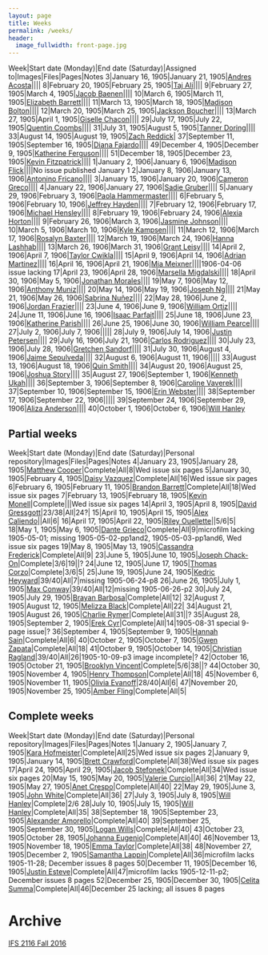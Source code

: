 ```yaml
---
layout: page
title: Weeks
permalink: /weeks/
header:
  image_fullwidth: front-page.jpg
---
```

Week|Start date (Monday)|End date (Saturday)|Assigned to|Images|Files|Pages|Notes
3|January 16, 1905|January 21, 1905|[Andres Acosta](https://github.com/aaa15g)||||
8|February 20, 1905|February 25, 1905|[Taj Ali](https://github.com/)||||
9|February 27, 1905|March 4, 1905|[Jacob Baenen](https://github.com/JBaenen)||||
10|March 6, 1905|March 11, 1905|[Elizabeth Barrett](https://github.com/Ekb15fsu)||||
11|March 13, 1905|March 18, 1905|[Madison Bolton](https://github.com/madibolton)||||
12|March 20, 1905|March 25, 1905|[Jackson Boucher](https://github.com/jacksonboucher)||||
13|March 27, 1905|April 1, 1905|[Giselle Chacon](https://github.com/Gisellechacon)||||
29|July 17, 1905|July 22, 1905|[Quentin Coombs](https://github.com/qrc16)||||
31|July 31, 1905|August 5, 1905|[Tanner Doring](https://github.com/Tnd15b)||||
33|August 14, 1905|August 19, 1905|[Zach Reddick](https://github.com/znr13)|
37|September 11, 1905|September 16, 1905|[Diana Fajardo](https://github.com/Dianafaj01)||||
49|December 4, 1905|December 9, 1905|[Katherine Ferguson](https://github.com/kf15b)||||
51|December 18, 1905|December 23, 1905|[Kevin Fitzpatrick](https://github.com/)||||
1|January 2, 1906|January 6, 1906|[Madison Flick](https://github.com/mlf15c)||||No issue published January 1
2|January 8, 1906|January 13, 1906|[Antonino Fricano](https://github.com/ninofricano)||||
3|January 15, 1906|January 20, 1906|[Cameron Greco](https://github.com/cgreco1)||||
4|January 22, 1906|January 27, 1906|[Sadie Gruber](https://github.com/TheHatMage)||||
5|January 29, 1906|February 3, 1906|[Paola Hammermaster](https://github.com/)||||
6|February 5, 1906|February 10, 1906|[Jeffrey Hayden](https://github.com/Jeffhayden11)||||
7|February 12, 1906|February 17, 1906|[Michael Hensley](https://github.com/mch15d)||||
8|February 19, 1906|February 24, 1906|[Alexia Horton](https://github.com/Ahorton12)||||
9|February 26, 1906|March 3, 1906|[Jasmine Johnson](https://github.com/)||||
10|March 5, 1906|March 10, 1906|[Kyle Kampsen](https://github.com/Kampsenkyle23)||||
11|March 12, 1906|March 17, 1906|[Rosalyn Baxter](https://github.com/)||||
12|March 19, 1906|March 24, 1906|[Hanna Lashhab](https://github.com/hannalashhab)||||
13|March 26, 1906|March 31, 1906|[Grant Leisy](https://github.com/Grantleisy)||||
14|April 2, 1906|April 7, 1906|[Taylor Cwikla](https://github.com/cwiklata)||||
15|April 9, 1906|April 14, 1906|[Adrian Martinez](https://github.com/adrianmar01)||||
16|April 16, 1906|April 21, 1906|[Mia Meixner](https://github.com/Miameixner)||||1906-04-06 issue lacking
17|April 23, 1906|April 28, 1906|[Marsella Migdalski](https://github.com/MarsellaM)||||
18|April 30, 1906|May 5, 1906|[Jonathan Morales](https://github.com/Jonmorazav)||||
19|May 7, 1906|May 12, 1906|[Anthony Muniz](https://github.com/Amuniz97)||||
20|May 14, 1906|May 19, 1906|[Joseph Ng](https://github.com/Josephng123)||||
21|May 21, 1906|May 26, 1906|[Sabrina Nuñez](https://github.com/sabrinanunez)||||
22|May 28, 1906|June 2, 1906|[Jordan Frazier](https://github.com/jordanfrazier97)||||
23|June 4, 1906|June 9, 1906|[William Ortiz](https://github.com/williamseortiz)||||
24|June 11, 1906|June 16, 1906|[Isaac Parfait](https://github.com/)||||
25|June 18, 1906|June 23, 1906|[Katherine Parish](https://github.com/KParish22)||||
26|June 25, 1906|June 30, 1906|[William Pearce](https://github.com/)||||
27|July 2, 1906|July 7, 1906|||||
28|July 9, 1906|July 14, 1906|[Justin Petersen](https://github.com/Jjp15f)||||
29|July 16, 1906|July 21, 1906|[Carlos Rodriguez](https://github.com/CarlosRod77)||||
30|July 23, 1906|July 28, 1906|[Gretchen Sandorf](https://github.com/)||||
31|July 30, 1906|August 4, 1906|[Jaime Sepulveda](https://github.com/jsepulveda43)||||
32|August 6, 1906|August 11, 1906|||||
33|August 13, 1906|August 18, 1906|[Quin Smith](https://github.com/quinelaine)||||
34|August 20, 1906|August 25, 1906|[Joshua Story](https://github.com/)||||
35|August 27, 1906|September 1, 1906|[Kenneth Ukah](https://github.com/knu14)||||
36|September 3, 1906|September 8, 1906|[Caroline Vaverek](https://github.com/Carovav)||||
37|September 10, 1906|September 15, 1906|[Erin Webster](https://github.com/ew14e)||||
38|September 17, 1906|September 22, 1906|||||
39|September 24, 1906|September 29, 1906|[Aliza Anderson](https://github.com/alizacarolyn)||||
40|October 1, 1906|October 6, 1906|[Will Hanley](https://github.com/whanley)

## Partial weeks

Week|Start date (Monday)|End date (Saturday)|Personal repository|Images|Files|Pages|Notes
4|January 23, 1905|January 28, 1905|[Matthew Cooper](https://github.com/Mic15b/dig-eg-gaz)|Complete|All|8|Wed issue six pages
5|January 30, 1905|February 4, 1905|[Daisy Vazquez](https://github.com/dvazquez703/dig-eg-gaz)|Complete|All|16|Wed issue six pages
6|February 6, 1905|February 11, 1905|[Brandon Barrett](https://github.com/bcb14g/dig-eg-gaz)|Complete|All|18|Wed issue six pages
7|February 13, 1905|February 18, 1905|[Kevin Monell](https://github.com/knm15e/dig-eg-gaz)|Complete|||Wed issue six pages
14|April 3, 1905|April 8, 1905|[David Gressgott](https://github.com/djdaviedave/dig-eg-gaz)|23/38|All|24?|
15|April 10, 1905|April 15, 1905|[Alex Caliendo](https://github.com/RGOODY3210/dig-eg-gaz)||All|6|
16|April 17, 1905|April 22, 1905|[Riley Ouellette](https://github.com/rouellette07/dig-eg-gaz)||5/6|5|
18|May 1, 1905|May 6, 1905|[Dante Grieco](https://github.com/dgg15/dig-eg-gaz)|Complete|All|9|microfilm lacking 1905-05-01; missing 1905-05-02-pp1and2, 1905-05-03-pp1and6, Wed issue six pages
19|May 8, 1905|May 13, 1905|[Cassandra Frederick](https://github.com/caf15b)|Complete|All|9|
23|June 5, 1905|June 10, 1905|[Joseph Chack-On](https://github.com/jochack/dig-eg-gaz)|Complete|3/6|19||?
24|June 12, 1905|June 17, 1905|[Thomas Corzo](https://github.com/ThomasC24)|Complete|3/6|5|
25|June 19, 1905|June 24, 1905|[Kedric Heyward](https://github.com/Kheyward/dig-eg-gaz)|39/40|All|7|missing 1905-06-24-p8
26|June 26, 1905|July 1, 1905|[Max Conway](https://github.com/maxconwayfsu/dig-eg-gaz)|39/40|All|12|missing 1905-06-26-p2
30|July 24, 1905|July 29, 1905|[Brayan Barbosa](https://github.com/brayanbar/dig-eg-gaz)|Complete|All|12|
32|August 7, 1905|August 12, 1905|[Melizza Black](https://github.com/MelizzaBlack/dig-eg-gaz)|Complete|All|22|
34|August 21, 1905|August 26, 1905|[Charlie Rymer](https://github.com/crymer)|Complete|All|31||?
35|August 28, 1905|September 2, 1905|[Erek Cyr](https://github.com/ErekCyr/dig-eg-gaz)|Complete|All|14|1905-08-31 special 9-page issue|?
36|September 4, 1905|September 9, 1905|[Hannah Sain](https://github.com/hds15b/dig-eg-gaz)|Complete|All|6|
40|October 2, 1905|October 7, 1905|[Gwen Zapata](https://github.com/Lionex/dig-eg-gaz)|Complete|All|18|
41|October 9, 1905|October 14, 1905|[Christian Ragland](https://github.com/christianragland/dig-eg-gaz)|39/40|All|26|1905-10-09-p3 image incomplete|?
42|October 16, 1905|October 21, 1905|[Brooklyn Vincent](https://github.com/bjv15/dig-eg-gaz)|Complete|5/6|38||?
44|October 30, 1905|November 4, 1905|[Henry Thompson](https://github.com/Hat15/Dig-eg-gaz)|Complete|All|18|
45|November 6, 1905|November 11, 1905|[Olivia Evanoff](https://github.com/oliviaevanoff)|28/40|All|6|
47|November 20, 1905|November 25, 1905|[Amber Fling](https://github.com/alf15c/dig-eg-gaz)|Complete|All|5|

## Complete weeks

Week|Start date (Monday)|End date (Saturday)|Personal repository|Images|Files|Pages|Notes
1|January 2, 1905|January 7, 1905|[Kara Hofmeister](https://github.com/karahofmeister)|Complete|All|25|Wed issue six pages
2|January 9, 1905|January 14, 1905|[Brett Crawford](https://github.com/wbc13)|Complete|All|38|Wed issue six pages
17|April 24, 1905|April 29, 1905|[Jacob Stefonek](https://github.com/JacobStefonek)|Complete|All|34|Wed issue six pages
20|May 15, 1905|May 20, 1905|[Valerie Curcio](https://github.com/valeriecurcio)||All|36|
21|May 22, 1905|May 27, 1905|[Anet Crespo](https://github.com/ac15at)|Complete|All|40|
22|May 29, 1905|June 3, 1905|[John White](https://github.com/jcw3)|Complete|All|36|
27|July 3, 1905|July 8, 1905|[Will Hanley](https://github.com/whanley)|Complete|2/6
28|July 10, 1905|July 15, 1905|[Will Hanley](https://github.com/whanley)|Complete|All|35|
38|September 18, 1905|September 23, 1905|[Alexander Amorello](https://github.com/AlexanderOlleroma)|Complete|All|40|
39|September 25, 1905|September 30, 1905|[Logan Wills](https://github.com/lcw16b)|Complete|All|40|
43|October 23, 1905|October 28, 1905|[Johanna Eugenio](https://github.com/jhannaeugenio)|Complete|All|40|
46|November 13, 1905|November 18, 1905|[Emma Taylor](https://github.com/ekt16)|Complete|All|38|
48|November 27, 1905|December 2, 1905|[Samantha Lappin](https://github.com/Fibinocci1123)|Complete|All|36|microfilm lacks 1905-11-28; December issues 8 pages
50|December 11, 1905|December 16, 1905|[Justin Esteve](https://github.com/jesteve3)|Complete|All|47|microfilm lacks 1905-12-11-p2; December issues 8 pages
52|December 25, 1905|December 30, 1905|[Celita Summa](https://github.com/CelitaS)|Complete|All|46|December 25 lacking; all issues 8 pages

# Archive
[IFS 2116 Fall 2016](https://dig-eg-gaz.github.io/weeks-fall-2016/)
